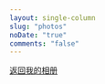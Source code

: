```yaml
---
layout: single-column
slug: "photos"
noDate: "true"
comments: "false"
---
```

<link type="text/css" href="/css/ins.css" rel="stylesheet">
<link type="text/css" href="/css/jquery.fancybox.css" rel="stylesheet">
<a href="../"><span class="album-font">返回我的相册</span></a>

<div class="instagram">
    <section class="archives album">
	    <ul class="img-box-ul">
	    </ul>
    </section>
</div>


<script src="https://lib.baomitu.com/jquery/3.3.1/jquery.js"></script>
<script src="/js/jquery.lazyload.js"></script>
<script src="/js/jquery.fancybox.js"></script>
<script src="/js/photos.js"></script>
<script>
	var that = this;
	$.getJSON("tibet.json", function(data) {
		that.photo_render(that.page, data);
	});
	window.onload = function() {
		$("img.lazy").lazyload({
			effect: "fadeIn"
		});
	}
</script>